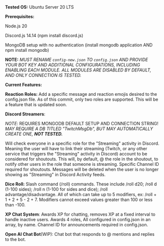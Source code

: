 **Tested OS:**  Ubuntu Server 20 LTS

**Prerequisites:**

Node.js 20

Discord.js 14.14 (npm install discord.js)

MongoDB setup with no authentication (install mongodb application AND npm install mongodb)

**NOTE:** *MUST RENAME `config-new.json` TO `config.json` AND PROVIDE YOUR BOT KEY AND ADDITIONAL CONFIGURATIONS, INCLUDING ENABLING EACH MODULE.  ALL MODULES ARE DISABLED BY DEFAULT, AND ONLY CONNECTION IS TESTED.*

__Current Features:__

**Reaction Roles:**  Add a specific message and reaction emojis desired to the config.json file.  As of this commit, only two roles are supported.  This will be a feature that is updated soon.

**Discord Streamers**: 

*NOTE*:
REQUIRES MONGODB DEFAULT SETUP AND CONNECTION STRING!
*MAY REQUIRE A DB TITLED "TwitchMsgDb", BUT MAY AUTOMATICALLY CREATE ONE, **NOT TESTED.***

Will check everyone in a specific role for the "Streaming" activity in Discord.  Meaning the user will have to link their streaming (Twitch, or any other service that triggers the "Streaming" activity in Discord) account to be considered for shoutouts. This will, by default, @ the role in the shoutout, to notify other users in the role that someone is streaming.  Specific Channel ID required for shoutouts.  Messages will be deleted when the user is no longer showing as "Streaming" in Discord Activity feeds.

**Dice Roll:** Slash command (/roll) commands.  These include /roll d20; /roll d (1-100 sides); /roll n (1-100 for sides and dice); /roll advantage/disadvantage.  All of which can take up to 5 modifiers, ex: /roll + 1 + 2 + 5 - 2 + 7.  Modifiers cannot exceed values greater than 100 or less than -100. 

**XP Chat System**: Awards XP for chatting, removes XP at a fixed interval to handle inactive users. Awards 4 roles, All configured in config.json in an array, by name.  Channel ID for announcements required in config.json.

**Open AI Chat Bot**(WIP): Chat bot that responds to @ mentions and replies to the bot.